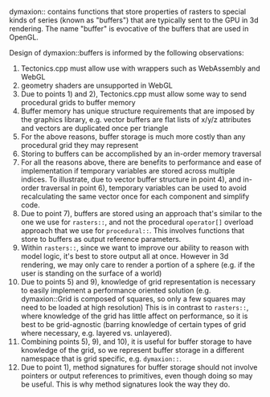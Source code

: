dymaxion:: contains functions that store properties of rasters 
to special kinds of series (known as "buffers")	that are typically sent to the GPU in 3d rendering. 
The name "buffer" is evocative of the buffers that are used in OpenGL. 

Design of dymaxion::buffers is informed by the following observations:

1)  Tectonics.cpp must allow use with wrappers such as WebAssembly and WebGL
2)  geometry shaders are unsupported in WebGL
3)  Due to points 1) and 2), Tectonics.cpp must allow some way to send procedural grids to buffer memory
4)  Buffer memory has unique structure requirements that are imposed by the graphics library,
    e.g. vector buffers are flat lists of x/y/z attributes and vectors are duplicated once per triangle
5)  For the above reasons, buffer storage is much more costly than any procedural grid they may represent
6)  Storing to buffers can be accomplished by an in-order memory traversal 
7)  For all the reasons above, there are benefits to performance and ease of implementation 
    if temporary variables are stored across multiple indices.
    To illustrate, due to vector buffer structure in point 4), and in-order traversal in point 6),
    temporary variables can be used to avoid recalculating the same vector once for each component and simplify code.
8)  Due to point 7), buffers are stored using an approach that's similar to the one we use for `rasters::`,
    and not the procedural `operator[]` overload approach that we use for `procedural::`.
    This involves functions that store to buffers as output reference parameters.
9)  Within `rasters::`, since we want to improve our ability to reason with model logic, 
    it's best to store output all at once. However in 3d rendering, we may only care to render a portion of a sphere 
    (e.g. if the user is standing on the surface of a world)
10) Due to points 5) and 9), knowledge of grid representation is necessary to easily implement a performance oriented solution
    (e.g. dymaxion::Grid is composed of squares, so only a few squares may need to be loaded at high resolution)
    This is in contrast to `rasters::`, where knowledge of the grid has little affect on performance, 
    so it is best to be grid-agnostic (barring knowledge of certain types of grid where necessary, e.g. layered vs. unlayered).
11) Combining points 5), 9), and 10), it is useful for buffer storage to have knowledge of the grid,
    so we represent buffer storage in a different namespace that is grid specific, e.g. `dymaxion::`.
12) Due to point 1), method signatures for buffer storage should not involve pointers or output references to primitives,
    even though doing so may be useful. This is why method signatures look the way they do.
